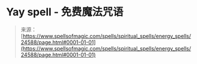 <!--yml

category: 未分类

date: 2024-06-12 19:10:38

-->

# Yay spell - 免费魔法咒语

> 来源：[https://www.spellsofmagic.com/spells/spiritual_spells/energy_spells/24588/page.html#0001-01-01](https://www.spellsofmagic.com/spells/spiritual_spells/energy_spells/24588/page.html#0001-01-01)
